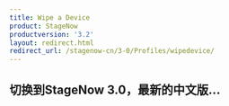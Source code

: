 ```yaml
---
title: Wipe a Device
product: StageNow
productversion: '3.2'
layout: redirect.html
redirect_url: /stagenow-cn/3-0/Profiles/wipedevice/
---
```


## 切换到StageNow 3.0，最新的中文版...
